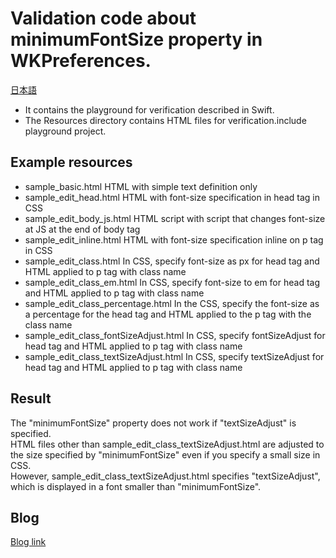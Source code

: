 # Validation code about minimumFontSize property in WKPreferences.

[日本語](README.ja.md)

- It contains the playground for verification described in Swift.   
- The Resources directory contains HTML files for verification.include playground project.   

## Example resources

- sample_basic.html
    HTML with simple text definition only
- sample_edit_head.html
    HTML with font-size specification in head tag in CSS
- sample_edit_body_js.html
    HTML script with script that changes font-size at JS at the end of body tag
- sample_edit_inline.html
    HTML with font-size specification inline on p tag in CSS
- sample_edit_class.html
    In CSS, specify font-size as px for head tag and HTML applied to p tag with class name
- sample_edit_class_em.html
    In CSS, specify font-size to em for head tag and HTML applied to p tag with class name
- sample_edit_class_percentage.html
    In the CSS, specify the font-size as a percentage for the head tag and HTML applied to the p tag with the class name
- sample_edit_class_fontSizeAdjust.html
    In CSS, specify fontSizeAdjust for head tag and HTML applied to p tag with class name
- sample_edit_class_textSizeAdjust.html
    In CSS, specify textSizeAdjust for head tag and HTML applied to p tag with class name


## Result

The "minimumFontSize" property does not work if "textSizeAdjust" is specified.   
HTML files other than sample_edit_class_textSizeAdjust.html are adjusted to the size specified by "minimumFontSize" even if you specify a small size in CSS.   
However, sample_edit_class_textSizeAdjust.html specifies "textSizeAdjust", which is displayed in a font smaller than "minimumFontSize".    

## Blog

[Blog link](https://rc-code.info/ios/post-236/)
